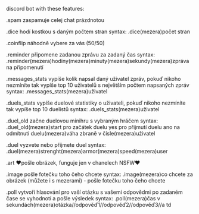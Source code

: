 discord bot with these features:

.spam
zaspamuje celej chat prázdnotou

.dice
hodí kostkou s daným počtem stran
syntax:
.dice(mezera)počet stran

.coinflip
náhodně vybere za vás (50/50)

.reminder
připomene zadanou zprávu za zadaný čas
syntax:
.reminder(mezera)hodiny(mezera)minuty(mezera)sekundy(mezera)zpráva na připomenutí 

.messages_stats
vypíše kolik napsal daný uživatel zpráv, pokuď nikoho nezmíníte tak vypíše top 10 uživatelů s největším počtem napsaných zpráv
syntax:
.messages_stats(mezera)uživatel

.duels_stats
vypíše duelové statistiky o uživateli, pokuď nikoho nezmíníte tak vypíše top 10 duelistů
syntax:
.duels_stats(mezera)uživatel

.duel_old
začne duelovou minihru s vybraným hráčem
syntax:
.duel_old(mezera)start pro začátek duelu yes pro přijmutí duelu ano na odmítnutí duelu(mezera)váha zbraně v čísle(mezera)uživatel

.duel
vyzvete nebo přijmete duel
syntax:
.duel(mezera)strenght(mezera)armor(mezera)speed(mezera)user

.art
♥pošle obrázek, funguje jen v chanelech NSFW♥

.image
pošle fotečku toho čeho chcete
syntax:
.image(mezera)co chcete za obrázek (můžete i s mezerami) - pošle fotečku toho čeho chcete

.poll
vytvoří hlasování pro vaší otázku s vašemi odpovědmi po zadaném čase se vyhodnotí a pošle výsledek
syntax:
.poll(mezera)čas v sekundách(mezera)otázka//odpověď1//odpověď2//odpověď3//a td 
